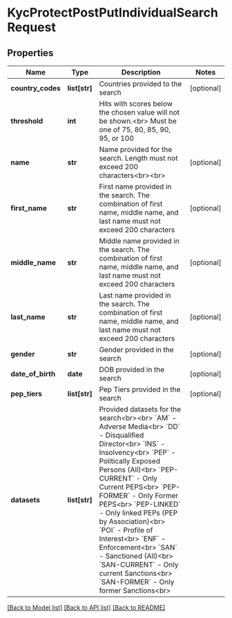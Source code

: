 # KycProtectPostPutIndividualSearchRequest

## Properties
Name | Type | Description | Notes
------------ | ------------- | ------------- | -------------
**country_codes** | **list[str]** | Countries provided to the search | [optional] 
**threshold** | **int** | Hits with scores below the chosen value will not be shown.&lt;br&gt; Must be one of 75, 80, 85, 90, 95, or 100 | 
**name** | **str** | Name provided for the search. Length must not exceed 200 characters&lt;br&gt;&lt;br&gt; | [optional] 
**first_name** | **str** | First name provided in the search.  The combination of first name, middle name, and last name must not exceed 200 characters | [optional] 
**middle_name** | **str** | Middle name provided in the search.  The combination of first name, middle name, and last name must not exceed 200 characters | [optional] 
**last_name** | **str** | Last name provided in the search.  The combination of first name, middle name, and last name must not exceed 200 characters | [optional] 
**gender** | **str** | Gender provided in the search | [optional] 
**date_of_birth** | **date** | DOB provided in the search | [optional] 
**pep_tiers** | **list[str]** | Pep Tiers provided in the search | [optional] 
**datasets** | **list[str]** | Provided datasets for the search&lt;br&gt;&lt;br&gt; &#x60;AM&#x60; - Adverse Media&lt;br&gt; &#x60;DD&#x60; - Disqualified Director&lt;br&gt; &#x60;INS&#x60; - Insolvency&lt;br&gt; &#x60;PEP&#x60; - Politically Exposed Persons (All)&lt;br&gt; &#x60;PEP-CURRENT&#x60; - Only Current PEPS&lt;br&gt; &#x60;PEP-FORMER&#x60; - Only Former PEPS&lt;br&gt; &#x60;PEP-LINKED&#x60; - Only linked PEPs (PEP by Association)&lt;br&gt; &#x60;POI&#x60; - Profile of Interest&lt;br&gt; &#x60;ENF&#x60; - Enforcement&lt;br&gt; &#x60;SAN&#x60; - Sanctioned (All)&lt;br&gt; &#x60;SAN-CURRENT&#x60; - Only current Sanctions&lt;br&gt; &#x60;SAN-FORMER&#x60; - Only former Sanctions&lt;br&gt; | 

[[Back to Model list]](../README.md#documentation-for-models) [[Back to API list]](../README.md#documentation-for-api-endpoints) [[Back to README]](../README.md)

